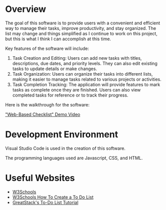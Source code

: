 # Overview

The goal of this software is to provide users with a convenient and efficient way to manage their tasks, improve productivity, and stay organized. The list may change and things simplified as I continue to work on this project, but this is what I think I can accomplish at this time.

Key features of the software will include:
1.	Task Creation and Editing: Users can add new tasks with titles, descriptions, due dates, and priority levels. They can also edit existing tasks to update details or make changes.
2.	Task Organization: Users can organize their tasks into different lists, making it easier to manage tasks related to various projects or activities.
3.	Task Completion Tracking: The application will provide features to mark tasks as complete once they are finished. Users can also view completed tasks for reference or to track their progress.

Here is the walkthrough for the software:

["Web-Based Checklist" Demo Video]()

# Development Environment

Visual Studio Code is used in the creation of this software.

The programming languages used are Javascript, CSS, and HTML.

# Useful Websites

* [W3Schools](https://www.w3schools.com/js/)
* [W3Schools How To Create a To Do List](https://www.w3schools.com/howto/howto_js_todolist.asp)
* [GreatStack's To-Do List Tutorial](https://www.youtube.com/watch?v=G0jO8kUrg-I)